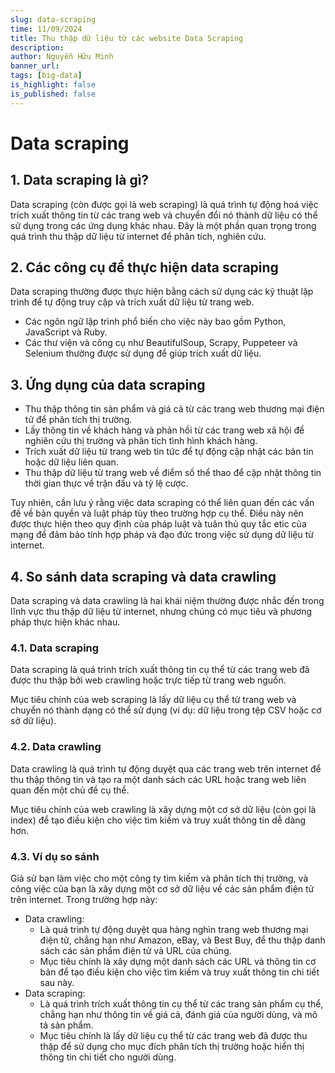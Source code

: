 ```yaml
---
slug: data-scraping
time: 11/09/2024
title: Thu thập dữ liệu từ các website Data Scraping
description:
author: Nguyễn Hữu Minh
banner_url: 
tags: [big-data]
is_highlight: false
is_published: false
---
```


# Data scraping

## 1. Data scraping là gì?

Data scraping (còn được gọi là web scraping) là quá trình tự động hoá việc trích xuất thông tin từ các trang web và chuyển đổi nó thành dữ liệu có thể sử dụng trong các ứng dụng khác nhau.
Đây là một phần quan trọng trong quá trình thu thập dữ liệu từ internet để phân tích, nghiên cứu.

## 2. Các công cụ để thực hiện data scraping

Data scraping thường được thực hiện bằng cách sử dụng các kỹ thuật lập trình để tự động truy cập và trích xuất dữ liệu từ trang web.
- Các ngôn ngữ lập trình phổ biến cho việc này bao gồm Python, JavaScript và Ruby.
- Các thư viện và công cụ như BeautifulSoup, Scrapy, Puppeteer và Selenium thường được sử dụng để giúp trích xuất dữ liệu.

## 3. Ứng dụng của data scraping

- Thu thập thông tin sản phẩm và giá cả từ các trang web thương mại điện tử để phân tích thị trường.
- Lấy thông tin về khách hàng và phản hồi từ các trang web xã hội để nghiên cứu thị trường và phân tích tình hình khách hàng.
- Trích xuất dữ liệu từ trang web tin tức để tự động cập nhật các bản tin hoặc dữ liệu liên quan.
- Thu thập dữ liệu từ trang web về điểm số thể thao để cập nhật thông tin thời gian thực về trận đấu và tỷ lệ cược.

Tuy nhiên, cần lưu ý rằng việc data scraping có thể liên quan đến các vấn đề về bản quyền và luật pháp tùy theo trường hợp cụ thể.
Điều này nên được thực hiện theo quy định của pháp luật và tuân thủ quy tắc etic của mạng để đảm bảo tính hợp pháp và đạo đức trong việc sử dụng dữ liệu từ internet.

## 4. So sánh data scraping và data crawling

Data scraping và data crawling là hai khái niệm thường được nhắc đến trong lĩnh vực thu thập dữ liệu từ internet, nhưng chúng có mục tiêu và phương pháp thực hiện khác nhau.

### 4.1. Data scraping

Data scraping là quá trình trích xuất thông tin cụ thể từ các trang web đã được thu thập bởi web crawling hoặc trực tiếp từ trang web nguồn.

Mục tiêu chính của web scraping là lấy dữ liệu cụ thể từ trang web và chuyển nó thành dạng có thể sử dụng (ví dụ: dữ liệu trong tệp CSV hoặc cơ sở dữ liệu).

### 4.2. Data crawling

Data crawling là quá trình tự động duyệt qua các trang web trên internet để thu thập thông tin và tạo ra một danh sách các URL hoặc trang web liên quan đến một chủ đề cụ thể.

Mục tiêu chính của web crawling là xây dựng một cơ sở dữ liệu (còn gọi là index) để tạo điều kiện cho việc tìm kiếm và truy xuất thông tin dễ dàng hơn.


### 4.3. Ví dụ so sánh

Giả sử bạn làm việc cho một công ty tìm kiếm và phân tích thị trường, và công việc của bạn là xây dựng một cơ sở dữ liệu về các sản phẩm điện tử trên internet. Trong trường hợp này:
- Data crawling:
    - Là quá trình tự động duyệt qua hàng nghìn trang web thương mại điện tử, chẳng hạn như Amazon, eBay, và Best Buy, để thu thập danh sách các sản phẩm điện tử và URL của chúng.
    - Mục tiêu chính là xây dựng một danh sách các URL và thông tin cơ bản để tạo điều kiện cho việc tìm kiếm và truy xuất thông tin chi tiết sau này.
- Data scraping:
    - Là quá trình trích xuất thông tin cụ thể từ các trang sản phẩm cụ thể, chẳng hạn như thông tin về giá cả, đánh giá của người dùng, và mô tả sản phẩm.
    - Mục tiêu chính là lấy dữ liệu cụ thể từ các trang web đã được thu thập để sử dụng cho mục đích phân tích thị trường hoặc hiển thị thông tin chi tiết cho người dùng.

